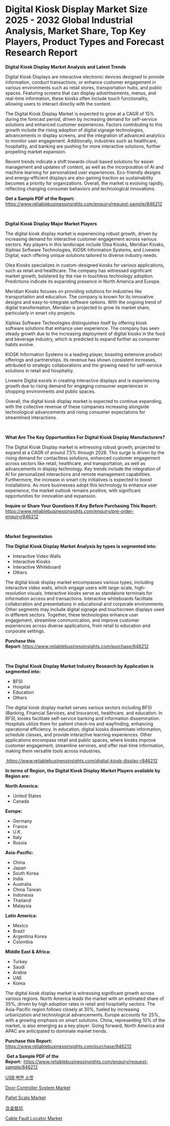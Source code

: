 <p><h1>Digital Kiosk Display Market Size 2025 - 2032 Global Industrial Analysis, Market Share, Top Key Players, Product Types and Forecast Research Report</h1></p><p><strong>Digital Kiosk Display Market Analysis and Latest Trends</strong></p>
<p><p>Digital Kiosk Displays are interactive electronic devices designed to provide information, conduct transactions, or enhance customer engagement in various environments such as retail stores, transportation hubs, and public spaces. Featuring screens that can display advertisements, menus, and real-time information, these kiosks often include touch functionality, allowing users to interact directly with the content. </p><p>The Digital Kiosk Display Market is expected to grow at a CAGR of 15% during the forecast period, driven by increasing demand for self-service solutions and enhanced customer experiences. Factors contributing to this growth include the rising adoption of digital signage technologies, advancements in display screens, and the integration of advanced analytics to monitor user engagement. Additionally, industries such as healthcare, hospitality, and banking are pushing for more interactive solutions, further propelling market expansion.</p><p>Recent trends indicate a shift towards cloud-based solutions for easier management and updates of content, as well as the incorporation of AI and machine learning for personalized user experiences. Eco-friendly designs and energy-efficient displays are also gaining traction as sustainability becomes a priority for organizations. Overall, the market is evolving rapidly, reflecting changing consumer behaviors and technological innovations.</p></p>
<p><strong>Get a Sample PDF of the Report:&nbsp;</strong> <a href="https://www.reliablebusinessinsights.com/enquiry/request-sample/846212?utm_campaign=39&utm_medium=2&utm_source=Github&utm_content=ia&utm_term=20022025&utm_id=digital-kiosk-display">https://www.reliablebusinessinsights.com/enquiry/request-sample/846212</a></p>
<p>&nbsp;</p>
<p><strong>Digital Kiosk Display Major Market Players</strong></p>
<p><p>The digital kiosk display market is experiencing robust growth, driven by increasing demand for interactive customer engagement across various sectors. Key players in this landscape include Olea Kiosks, Meridian Kiosks, Xiphias Software Technologies, KIOSK Information Systems, and Livewire Digital, each offering unique solutions tailored to diverse industry needs.</p><p>Olea Kiosks specializes in custom-designed kiosks for various applications, such as retail and healthcare. The company has witnessed significant market growth, bolstered by the rise in touchless technology adoption. Predictions indicate its expanding presence in North America and Europe.</p><p>Meridian Kiosks focuses on providing solutions for industries like transportation and education. The company is known for its innovative designs and easy-to-integrate software options. With the ongoing trend of digital transformation, Meridian is projected to grow its market share, particularly in smart city projects.</p><p>Xiphias Software Technologies distinguishes itself by offering kiosk software solutions that enhance user experience. The company has seen steady growth due to the increasing deployment of digital kiosks in the food and beverage industry, which is predicted to expand further as consumer habits evolve.</p><p>KIOSK Information Systems is a leading player, boasting extensive product offerings and partnerships. Its revenue has shown consistent increases, attributed to strategic collaborations and the growing need for self-service solutions in retail and hospitality.</p><p>Livewire Digital excels in creating interactive displays and is experiencing growth due to rising demand for engaging consumer experiences in shopping environments and public spaces. </p><p>Overall, the digital kiosk display market is expected to continue expanding, with the collective revenue of these companies increasing alongside technological advancements and rising consumer expectations for streamlined interactions.</p></p>
<p>&nbsp;</p>
<p><strong>What Are The Key Opportunities For Digital Kiosk Display Manufacturers?</strong></p>
<p><p>The Digital Kiosk Display market is witnessing robust growth, projected to expand at a CAGR of around 7.5% through 2028. This surge is driven by the rising demand for contactless solutions, enhanced customer engagement across sectors like retail, healthcare, and transportation, as well as advancements in display technology. Key trends include the integration of AI for personalized interactions and remote management capabilities. Furthermore, the increase in smart city initiatives is expected to boost installations. As more businesses adopt this technology to enhance user experience, the market outlook remains positive, with significant opportunities for innovation and expansion.</p></p>
<p><strong>Inquire or Share Your Questions If Any Before Purchasing This Report:</strong> <a href="https://www.reliablebusinessinsights.com/enquiry/pre-order-enquiry/846212?utm_campaign=39&utm_medium=2&utm_source=Github&utm_content=ia&utm_term=20022025&utm_id=digital-kiosk-display">https://www.reliablebusinessinsights.com/enquiry/pre-order-enquiry/846212</a></p>
<p>&nbsp;</p>
<p><strong>Market Segmentation</strong></p>
<p><strong>The Digital Kiosk Display Market Analysis by types is segmented into:</strong></p>
<p><ul><li>Interactive Video Walls</li><li>Interactive Kiosks</li><li>Interactive Whiteboard</li><li>Others</li></ul></p>
<p><p>The digital kiosk display market encompasses various types, including interactive video walls, which engage users with large-scale, high-resolution visuals. Interactive kiosks serve as standalone terminals for information access and transactions. Interactive whiteboards facilitate collaboration and presentations in educational and corporate environments. Other segments may include digital signage and touchscreen displays used in different sectors. Together, these technologies enhance user engagement, streamline communication, and improve customer experiences across diverse applications, from retail to education and corporate settings.</p></p>
<p><strong>Purchase this Report:&nbsp;</strong><a href="https://www.reliablebusinessinsights.com/purchase/846212?utm_campaign=39&utm_medium=2&utm_source=Github&utm_content=ia&utm_term=20022025&utm_id=digital-kiosk-display">https://www.reliablebusinessinsights.com/purchase/846212</a></p>
<p>&nbsp;</p>
<p><strong>The Digital Kiosk Display Market Industry Research by Application is segmented into:</strong></p>
<p><ul><li>BFSI</li><li>Hospital</li><li>Education</li><li>Others</li></ul></p>
<p><p>The digital kiosk display market serves various sectors including BFSI (Banking, Financial Services, and Insurance), healthcare, and education. In BFSI, kiosks facilitate self-service banking and information dissemination. Hospitals utilize them for patient check-ins and wayfinding, enhancing operational efficiency. In education, digital kiosks disseminate information, schedule classes, and provide interactive learning experiences. Other applications encompass retail and public spaces, where kiosks improve customer engagement, streamline services, and offer real-time information, making them versatile tools across industries.</p></p>
<p><a href="https://www.reliablebusinessinsights.com/digital-kiosk-display-r846212?utm_campaign=39&utm_medium=2&utm_source=Github&utm_content=ia&utm_term=20022025&utm_id=digital-kiosk-display">&nbsp;https://www.reliablebusinessinsights.com/digital-kiosk-display-r846212</a></p>
<p><strong>In terms of Region, the Digital Kiosk Display Market Players available by Region are:</strong></p>
<p>
    <p> <strong> North America: </strong>
        <ul>
            <li>United States</li>
            <li>Canada</li>
        </ul>
        </p> 
    <p> <strong> Europe: </strong>
        <ul>
            <li>Germany</li>
            <li>France</li>
            <li>U.K.</li>
            <li>Italy</li>
            <li>Russia</li>
        </ul>
        </p> 
    <p> <strong> Asia-Pacific: </strong>
        <ul>
            <li>China</li>
            <li>Japan</li>
            <li>South Korea</li>
            <li>India</li>
            <li>Australia</li>
            <li>China Taiwan</li>
            <li>Indonesia</li>
            <li>Thailand</li>
            <li>Malaysia</li>
        </ul>
        </p> 
    <p> <strong> Latin America: </strong>
        <ul>
            <li>Mexico</li>
            <li>Brazil</li>
            <li>Argentina Korea</li>
            <li>Colombia</li>
        </ul>
        </p> 
    <p> <strong> Middle East & Africa: </strong>
        <ul>
            <li>Turkey</li>
            <li>Saudi</li>
            <li>Arabia</li>
            <li>UAE</li>
            <li>Korea</li>
        </ul>
    </p>
    </p>
<p><p>The digital kiosk display market is witnessing significant growth across various regions. North America leads the market with an estimated share of 35%, driven by high adoption rates in retail and hospitality sectors. The Asia-Pacific region follows closely at 30%, fueled by increasing urbanization and technological advancements. Europe accounts for 25%, with a growing emphasis on smart solutions. China, representing 10% of the market, is also emerging as a key player. Going forward, North America and APAC are anticipated to dominate market trends.</p></p>
<p><strong>Purchase this Report: </strong><a href="https://www.reliablebusinessinsights.com/purchase/846212?utm_campaign=39&utm_medium=2&utm_source=Github&utm_content=ia&utm_term=20022025&utm_id=digital-kiosk-display">https://www.reliablebusinessinsights.com/purchase/846212</a></p>
<p>&nbsp;<strong>Get a Sample PDF of the Report:&nbsp;&nbsp;</strong><a href="https://www.reliablebusinessinsights.com/enquiry/request-sample/846212?utm_campaign=39&utm_medium=2&utm_source=Github&utm_content=ia&utm_term=20022025&utm_id=digital-kiosk-display">https://www.reliablebusinessinsights.com/enquiry/request-sample/846212</a></p>
<p><strong></strong></p>
<p><p><a href="https://github.com/laholand/Market-Research-Report-List-7/blob/main/375710738473.md?utm_campaign=39&utm_medium=2&utm_source=Github&utm_content=ia&utm_term=20022025&utm_id=digital-kiosk-display">USB 벽면 소켓</a></p><p><a href="https://github.com/siertnamba7u/Market-Research-Report-List-1/blob/main/door-controller-system-market.md?utm_campaign=39&utm_medium=2&utm_source=Github&utm_content=ia&utm_term=20022025&utm_id=digital-kiosk-display">Door Controller System Market</a></p><p><a href="https://github.com/boyertrull4r/Market-Research-Report-List-1/blob/main/pallet-scale-market.md?utm_campaign=39&utm_medium=2&utm_source=Github&utm_content=ia&utm_term=20022025&utm_id=digital-kiosk-display">Pallet Scale Market</a></p><p><a href="https://github.com/mohamedbakry57/Market-Research-Report-List-7/blob/main/193885238272.md?utm_campaign=39&utm_medium=2&utm_source=Github&utm_content=ia&utm_term=20022025&utm_id=digital-kiosk-display">合金抵抗</a></p><p><a href="https://github.com/lillybosakoi/Market-Research-Report-List-1/blob/main/cable-fault-locator-market.md?utm_campaign=39&utm_medium=2&utm_source=Github&utm_content=ia&utm_term=20022025&utm_id=digital-kiosk-display">Cable Fault Locator Market</a></p></p>